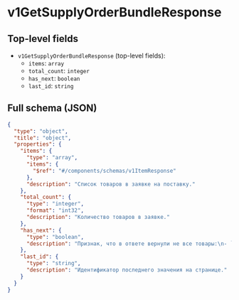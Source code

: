 # v1GetSupplyOrderBundleResponse

## Top-level fields
- `v1GetSupplyOrderBundleResponse` (top-level fields):
  - `items`: `array`
  - `total_count`: `integer`
  - `has_next`: `boolean`
  - `last_id`: `string`

## Full schema (JSON)
```json
{
  "type": "object",
  "title": "object",
  "properties": {
    "items": {
      "type": "array",
      "items": {
        "$ref": "#/components/schemas/v1ItemResponse"
      },
      "description": "Список товаров в заявке на поставку."
    },
    "total_count": {
      "type": "integer",
      "format": "int32",
      "description": "Количество товаров в заявке."
    },
    "has_next": {
      "type": "boolean",
      "description": "Признак, что в ответе вернули не все товары:\n- `true` — сделайте повторный запрос с другим значением `page` и `page_size`, чтобы получить информацию об остальных товарах;\n- `false` — ответ содержит все товары из заявки.\n"
    },
    "last_id": {
      "type": "string",
      "description": "Идентификатор последнего значения на странице."
    }
  }
}
```
